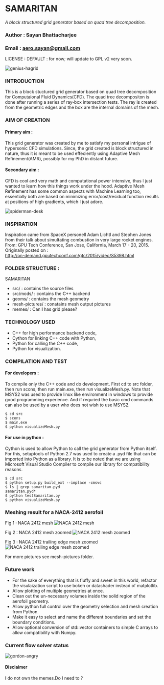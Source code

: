 # SAMARITAN
*A block structured grid generator based on quad tree decomposition.*
### Author : Sayan Bhattacharjee
### Email : aero.sayan@gmail.com
LICENSE : DEFAULT : for now; will update to GPL v2 very soon.

![genius-hagrid](memes/hagrid-1.jpg)

### INTRODUCTION
This is a block stuctured grid generator based on quad tree decomposition for Computaional Fluid Dynamics(CFD). The quad tree decompositon is done after running a series of ray-box intersection tests. The ray is created from the geometric edges and the box are the internal domains of the mesh.

### AIM OF CREATION
#### Primary aim :
This grid generator was created by me to satisfy my personal intrigue of hypersonic CFD simulations.
Since, the grid created is block structured in nature, thus it is meant to be used effeciently using Adaptive Mesh Refinement(AMR), possibly for my PhD in distant future.
#### Secondary aim :
CFD is cool and very math and computational power intensive, thus I just wanted to learn how this things work under the hood. Adaptive Mesh Refinement has some common aspects with Machine Learning too, essentially both are based on minimizing error/cost/residual function results at positions of high gradients, which I just adore.

![spiderman-desk](memes/spiderman-desk-1.jpg)


### INSPIRATION
Inspiration came from SpaceX personell Adam Lichtl and Stephen Jones from their talk about simultating combustion in very large rocket engines.<br/>
From: GPU Tech Conference, San Jose, California, March 17 - 20, 2015.
Originally posted on :<br/>
http://on-demand.gputechconf.com/gtc/2015/video/S5398.html

### FOLDER STRUCTURE :
SAMARITAN
+ src/ : contains the source files
+ src/mods/ : contains the C++ backend
+ geoms/ : contains the mesh geometry
+ mesh-pictures/ : conatains mesh output pictures
+ memes/ : Can I has grid please?

### TECHNOLOGY USED
+ C++ for high performance backend code,
+ Cython for linking C++ code with Python,
+ Python for calling the C++ code,
+ Python for visualization.

### COMPILATION AND TEST
#### For developers :
To compile only the C++ code and do development.
First cd to src folder, then run scons, then run main.exe, then run visualizeMesh.py.
Note that MSYS2 was used to provide linux like environment in windows to provide good programming experience.
And if requried the basic cmd commands can also be used by a user who does not wish to use MSYS2.

```
$ cd src
$ scons
$ main.exe
$ python visualizeMesh.py
```
#### For use in python :
Cython is used to allow Python to call the grid generator from Python itself. For this, setuptools of Python 2.7 was used to create a .pyd file that can be imported into Python as a library.
It is to be noted that we are using Microsoft Visual Studio Compiler to compile our library for compatibility reasons.

```
$ cd src
$ python setup.py build_ext --inplace -cmsvc
$ ls | grep samaritan.pyd
samaritan.pyd*
$ python testSamaritan.py
$ python visualizeMesh.py
```

### Meshing result for a NACA-2412 aerofoil
Fig 1 : NACA 2412 mesh
![NACA 2412 mesh](mesh-pictures/01-01-mesh-original-zoom.png)

Fig 2 : NACA 2412 mesh zoomed
![NACA 2412 mesh zoomed](mesh-pictures/01-02-mesh-zoomed-view.png)

Fig 3 : NACA 2412 trailing edge mesh zoomed
![NACA 2412 trailing edge mesh zoomed ](mesh-pictures/02-01-trailing-edge-mesh.png)

For more pictures see mesh-pictures folder.

### Future work
+ For the sake of everything that is fluffy and sweet in this world, refactor the visulaization script to use bokeh or datashader instead of matplotlib.
+ Allow plotting of multiple geometries at once.
+ Clean out the un-necessary volumes inside the solid region of the aerofoil geometry.
+ Allow python full control over the geometry selection and mesh creation from Python.
+ Make it easy to select and name the different boundaries and set the boundary conditions.
+ Allow optional conversion of std::vector containers to simple C arrays to allow compatibility with Numpy.

### Current flow solver status

![gordon-angry](memes/gordon-1.jpg)

#### Disclaimer
I do not own the memes.Do I need to ?
